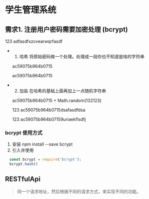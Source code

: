 # 学生管理系统

## 需求1. 注册用户密码需要加密处理 (bcrypt)

123   adfasdfxzcvearwqrfasdf

- 1. 哈希   将原始密码做一个处理。处理成一段你也不知道是啥的字符串

  ac59075b964b0715

  ac59075b964b0715

- 2. 加盐   在哈希的基础上面再加上一点随机字符串

  ac59075b964b0715 + Math.random(132123)

  123   ac59075b964b0715dsafasdfdsa

  123   ac59075b964b07159uriaekflsdfj

### bcrypt 使用方式

1. 安装 npm install --save bcrypt
2. 引入并使用
  ```js
    const bcrypt = require('bcrypt');
    bcrypt.hash()
  ```

## RESTfulApi

> 同一个请求地址，然后根据不同的请求方式，来实现不同的功能。
